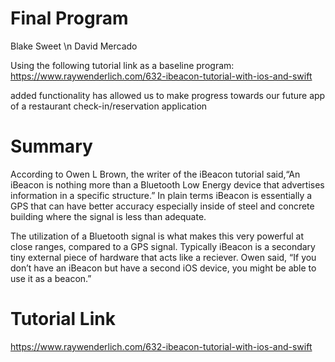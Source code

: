 # Final Program
Blake Sweet \n
David Mercado

Using the following tutorial link as a baseline program: 
https://www.raywenderlich.com/632-ibeacon-tutorial-with-ios-and-swift

added functionality has allowed us to make progress towards our future app of a restaurant check-in/reservation application 

# Summary
According to Owen L Brown, the writer of the iBeacon tutorial said, ​“​An iBeacon is nothing more than a Bluetooth Low Energy device that advertises information in a specific structure.” In plain terms iBeacon is essentially a GPS that can have better accuracy especially inside of steel and concrete building where the signal is less than adequate.

The utilization of a Bluetooth signal is what makes this very powerful at close ranges, compared to a GPS signal. Typically iBeacon is a secondary tiny external piece of hardware that acts like a reciever. Owen said, “If you don’t have an iBeacon but have a second iOS device, you might be able to use it as a beacon.”

# Tutorial Link
https://www.raywenderlich.com/632-ibeacon-tutorial-with-ios-and-swift
